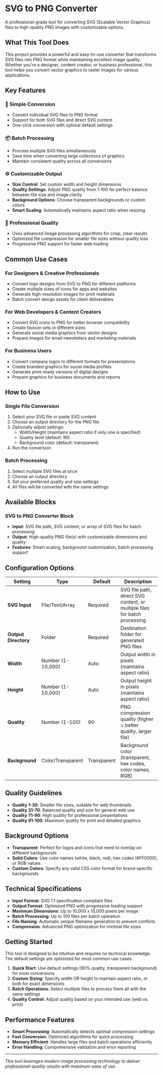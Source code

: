 # SVG to PNG Converter

A professional-grade tool for converting SVG (Scalable Vector Graphics) files to high-quality PNG images with customizable options.

## What This Tool Does

This project provides a powerful and easy-to-use converter that transforms SVG files into PNG format while maintaining excellent image quality. Whether you're a designer, content creator, or business professional, this tool helps you convert vector graphics to raster images for various applications.

## Key Features

### 🎯 **Simple Conversion**
- Convert individual SVG files to PNG format
- Support for both SVG files and direct SVG content
- One-click conversion with optimal default settings

### 📦 **Batch Processing**
- Process multiple SVG files simultaneously
- Save time when converting large collections of graphics
- Maintain consistent quality across all conversions

### ⚙️ **Customizable Output**
- **Size Control**: Set custom width and height dimensions
- **Quality Settings**: Adjust PNG quality from 1-100 for perfect balance between file size and image clarity
- **Background Options**: Choose transparent backgrounds or custom colors
- **Smart Scaling**: Automatically maintains aspect ratio when resizing

### 🚀 **Professional Quality**
- Uses advanced image processing algorithms for crisp, clear results
- Optimized file compression for smaller file sizes without quality loss
- Progressive PNG support for faster web loading

## Common Use Cases

### **For Designers & Creative Professionals**
- Convert logo designs from SVG to PNG for different platforms
- Create multiple sizes of icons for apps and websites
- Generate high-resolution images for print materials
- Batch convert design assets for client deliverables

### **For Web Developers & Content Creators**
- Convert SVG icons to PNG for better browser compatibility
- Create favicon sets in different sizes
- Generate social media graphics from vector designs
- Prepare images for email newsletters and marketing materials

### **For Business Users**
- Convert company logos to different formats for presentations
- Create branded graphics for social media profiles
- Generate print-ready versions of digital designs
- Prepare graphics for business documents and reports

## How to Use

### **Single File Conversion**
1. Select your SVG file or paste SVG content
2. Choose an output directory for the PNG file
3. Optionally adjust settings:
   - Width/Height (maintains aspect ratio if only one is specified)
   - Quality level (default: 90)
   - Background color (default: transparent)
4. Run the conversion

### **Batch Processing**
1. Select multiple SVG files at once
2. Choose an output directory
3. Set your preferred quality and size settings
4. All files will be converted with the same settings

## Available Blocks

### **SVG to PNG Converter Block**
- **Input**: SVG file path, SVG content, or array of SVG files for batch processing
- **Output**: High-quality PNG file(s) with customizable dimensions and quality
- **Features**: Smart scaling, background customization, batch processing support

## Configuration Options

| Setting | Type | Default | Description |
|---------|------|---------|-------------|
| **SVG Input** | File/Text/Array | Required | SVG file path, direct SVG content, or multiple files for batch processing |
| **Output Directory** | Folder | Required | Destination folder for generated PNG files |
| **Width** | Number (1-10,000) | Auto | Output width in pixels (maintains aspect ratio) |
| **Height** | Number (1-10,000) | Auto | Output height in pixels (maintains aspect ratio) |
| **Quality** | Number (1-100) | 90 | PNG compression quality (higher = better quality, larger file) |
| **Background** | Color/Transparent | Transparent | Background color (transparent, hex codes, color names, RGB) |

## Quality Guidelines

- **Quality 1-30**: Smaller file sizes, suitable for web thumbnails
- **Quality 31-70**: Balanced quality and size for general web use
- **Quality 71-90**: High quality for professional presentations
- **Quality 91-100**: Maximum quality for print and detailed graphics

## Background Options

- **Transparent**: Perfect for logos and icons that need to overlay on different backgrounds
- **Solid Colors**: Use color names (white, black, red), hex codes (#FF0000), or RGB values
- **Custom Colors**: Specify any valid CSS color format for brand-specific backgrounds

## Technical Specifications

- **Input Format**: SVG 1.1 specification compliant files
- **Output Format**: Optimized PNG with progressive loading support
- **Maximum Dimensions**: Up to 10,000 x 10,000 pixels per image
- **Batch Processing**: Up to 100 files per batch operation
- **File Naming**: Automatic unique filename generation to prevent conflicts
- **Compression**: Advanced PNG optimization for minimal file sizes

## Getting Started

This tool is designed to be intuitive and requires no technical knowledge. The default settings are optimized for most common use cases:

1. **Quick Start**: Use default settings (90% quality, transparent background) for most conversions
2. **Custom Sizing**: Specify width OR height to maintain aspect ratio, or both for exact dimensions
3. **Batch Operations**: Select multiple files to process them all with the same settings
4. **Quality Control**: Adjust quality based on your intended use (web vs. print)

## Performance Features

- **Smart Processing**: Automatically detects optimal compression settings
- **Fast Conversion**: Optimized algorithms for quick processing
- **Memory Efficient**: Handles large files and batch operations efficiently
- **Error Handling**: Comprehensive validation and error reporting

---

*This tool leverages modern image processing technology to deliver professional-quality results with maximum ease of use.*
